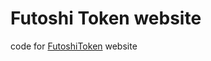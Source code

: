 # Futoshi Token website

code for <a href="https://futoshitoken.com" target="_blank" rel="noopener noreferrer">FutoshiToken</a> website
